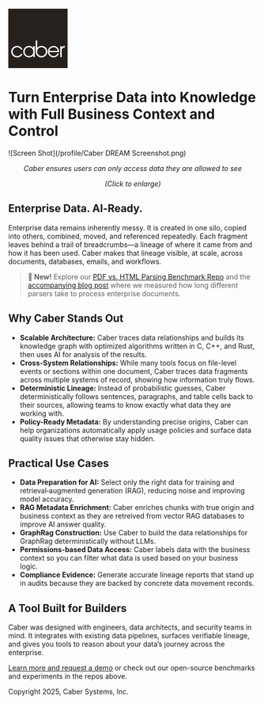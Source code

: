 ![CaberLogo.png](/profile/CaberLogo.png)

# Turn Enterprise Data into Knowledge with Full Business Context and Control

![Screen Shot](/profile/Caber DREAM Screenshot.png)
*<p align="center">Caber ensures users can only access data they are allowed to see</p>*
*<p align="center">(Click to enlarge)</p>*

## Enterprise Data. AI‑Ready.

Enterprise data remains inherently messy. It is created in one silo, copied into others, combined, moved, and referenced repeatedly. Each fragment leaves behind a trail of breadcrumbs—a lineage of where it came from and how it has been used. Caber makes that lineage visible, at scale, across documents, databases, emails, and workflows.

> **🚀 New!** Explore our [PDF vs. HTML Parsing Benchmark Repo](https://github.com/Caber-Systems/pdf-vs-html-parser) and the [accompanying blog post]([https://caber.com/blog/pdf-vs-html-parse-times](https://www.caber.com/blog/2e0a903d-caa2-4e93-a3a6-94636ec5ee2e)) where we measured how long different parsers take to process enterprise documents.

## Why Caber Stands Out

* **Scalable Architecture:** Caber traces data relationships and builds its knowledge graph with optimized algorithms written in C, C++, and Rust, then uses AI for analysis of the results.
* **Cross-System Relationships:** While many tools focus on file-level events or sections within one document, Caber traces data fragments across multiple systems of record, showing how information truly flows.
* **Deterministic Lineage:** Instead of probabilistic guesses, Caber deterministically follows sentences, paragraphs, and table cells back to their sources, allowing teams to know exactly what data they are working with.
* **Policy-Ready Metadata:** By understanding precise origins, Caber can help organizations automatically apply usage policies and surface data quality issues that otherwise stay hidden.

## Practical Use Cases

* **Data Preparation for AI:** Select only the right data for training and retrieval‑augmented generation (RAG), reducing noise and improving model accuracy.
* **RAG Metadata Enrichment:** Caber enriches chunks with true origin and business context as they are retreived from vector RAG databases to improve AI answer quality.
* **GraphRag Construction:** Use Caber to build the data relationships for GraphRag deterministically without LLMs.
* **Permissions-based Data Access:** Caber labels data with the business context so you can filter what data is used based on your business logic.
* **Compliance Evidence:** Generate accurate lineage reports that stand up in audits because they are backed by concrete data movement records.


## A Tool Built for Builders

Caber was designed with engineers, data architects, and security teams in mind. It integrates with existing data pipelines, surfaces verifiable lineage, and gives you tools to reason about your data’s journey across the enterprise.

[Learn more and request a demo](https://caber.com) or check out our open-source benchmarks and experiments in the repos above.

Copyright 2025, Caber Systems, Inc.
